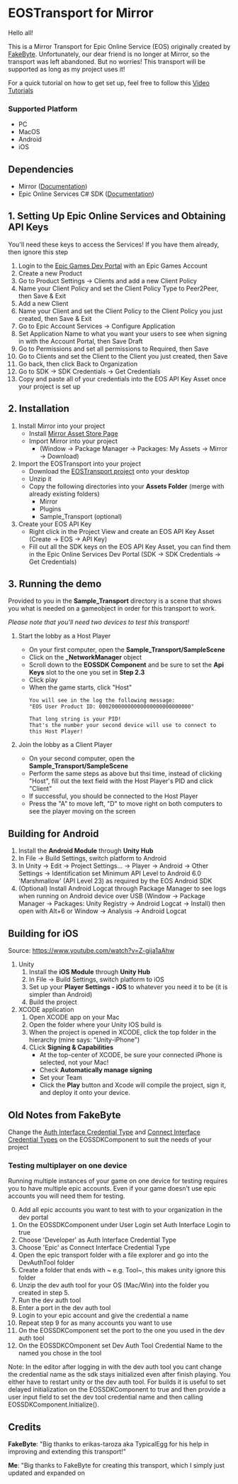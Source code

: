# EOSTransport for Mirror
Hello all!

This is a Mirror Transport for Epic Online Service (EOS) originally created by [FakeByte](https://github.com/FakeByte/EpicOnlineTransport/tree/master).  Unfortunately, our dear friend is no longer at Mirror, so the transport was left abandoned.  But no worries!  This transport will be supported as long as my project uses it!

For a quick tutorial on how  to get set up, feel free to follow this 
[Video Tutorials](https://youtube.com/playlist?list=PLMS9RDQ9ar-dQuAjG8KOBpwhBZa1V7y2_)

### Supported Platform
- PC
- MacOS
- Android
- iOS

## Dependencies
- Mirror ([Documentation](https://mirror-networking.gitbook.io/docs/))
- Epic Online Services C# SDK ([Documentation](https://dev.epicgames.com/docs/services/en-US/index.html))

## 1. Setting Up Epic Online Services and Obtaining API Keys
You'll need these keys to access the Services!  If you have them already, then ignore this step
1. Login to the [Epic Games Dev Portal](https://dev.epicgames.com/portal) with an Epic Games Account
2. Create a new Product
3. Go to Product Settings -> Clients and add a new Client Policy
4. Name your Client Policy and set the Client Policy Type to Peer2Peer, then Save & Exit
5. Add a new Client
6. Name your Client and set the Client Policy to the Client Policy you just created, then Save & Exit
7. Go to Epic Account Services -> Configure Application
8. Set Application Name to what you want your users to see when signing in with the Account Portal, then Save Draft
9. Go to Permissions and set all permissions to Required, then Save
10. Go to Clients and set the Client to the Client you just created, then Save
11. Go back, then click Back to Organization
12. Go to SDK -> SDK Credentials -> Get Credentials
13. Copy and paste all of your credentials into the EOS API Key Asset once your project is set up

## 2. Installation
1. Install Mirror into your project
    - Install [Mirror Asset Store Page](https://assetstore.unity.com/packages/tools/network/mirror-129321)
    - Import Mirror into your project
        - (Window -> Package Manager -> Packages: My Assets -> Mirror -> Download)
2. Import the EOSTransport into your project
    - Download the [EOSTransport project](https://github.com/WeLoveJesusChrist/EOSTransport) onto your desktop
    - Unzip it
    - Copy the following directories into your **Assets Folder** (merge with already existing folders)
        - Mirror
        - Plugins
        - Sample_Transport (optional)
3. Create your EOS API Key
    - Right click in the Project View and create an EOS API Key Asset (Create -> EOS -> API Key)
    - Fill out all the SDK keys on the EOS API Key Asset, you can find them in the Epic Online Services Dev Portal (SDK -> SDK Credentials -> Get Credentials)

## 3. Running the demo
Provided to you in the **Sample_Transport** directory is a scene that shows you what is needed on a gameobject in order for this transport to work.

*Please note that you'll need two devices to test this transport!*

1. Start the lobby as a Host Player
    - On your first computer, open the **Sample_Transport/SampleScene**
    - Click on the **_NetworkManager** object
    - Scroll down to the **EOSSDK Component** and be sure to set the **Api Keys** slot to the one you set in **Step 2.3**
    - Click play
    - When the game starts, click "Host"
        ```
        You will see in the log the following message:  
        "EOS User Product ID: 00020000000000000000000000000"

        That long string is your PID!  
        That's the number your second device will use to connect to this Host Player!
        ```

2. Join the lobby as a Client Player
    - On your second computer, open the **Sample_Transport/SampleScene**
    - Perform the same steps as above but thsi time, instead of clicking "Host", fill out the text field with the Host Player's PID and click "Client"
    - If successful, you should be connected to the Host Player
    - Press the "A" to move left, "D" to move right on both computers to see the player moving on the screen

## Building for Android
1. Install the **Android Module** through **Unity Hub**
2. In File -> Build Settings, switch platform to Android
3. In Unity -> Edit -> Project Settings... -> Player -> Android -> Other Settings -> Identification set Minimum API Level to Android 6.0 'Marshmallow' (API Level 23) as required by the EOS Android SDK
4. (Optional) Install Android Logcat through Package Manager to see logs when running on Android device over USB (Window -> Package Manager -> Packages: Unity Registry -> Android Logcat -> Install) then open with Alt+6 or Window -> Analysis -> Android Logcat

## Building for iOS
Source: https://www.youtube.com/watch?v=Z-gija1aAhw
1. Unity
    1. Install the **iOS Module** through **Unity Hub**
    2. In File -> Build Settings, switch platform to iOS
    3. Set up your **Player Settings - iOS** to whatever you need it to be (it is simpler than Android)
    4. Build the project
2. XCODE application
    1. Open XCODE app on your Mac
    2. Open the folder where your Unity IOS build is
    3. When the project is opened in XCODE, click the top folder in the hierarchy (mine says:  "Unity-iPhone")
    4. CLick **Signing & Capabilities**
        - At the top-center of XCODE, be sure your connected iPhone is selected, not your Mac!
        - Check **Automatically manage signing**
        - Set your Team
        - Click the **Play** button and Xcode will compile the project, sign it, and deploy it onto your device.

## Old Notes from FakeByte
Change the [Auth Interface Credential Type](https://dev.epicgames.com/docs/services/en-US/API/Members/Enums/Auth/EOS_ELoginCredentialType/index.html) and [Connect Interface Credential Types](https://dev.epicgames.com/docs/services/en-US/API/Members/Enums/NoInterface/EOS_EExternalCredentialType/index.html) on the EOSSDKComponent to suit the needs of your project

### Testing multiplayer on one device
Running multiple instances of your game on one device for testing requires you to have multiple epic accounts.
Even if your game doesn't use epic accounts you will need them for testing.

0. Add all epic accounts you want to test with to your organization in the dev portal
1. On the EOSSDKComponent under User Login set Auth Interface Login to true
2. Choose 'Developer' as Auth Interface Credential Type
3. Choose 'Epic' as Connect Interface Credential Type
4. Open the epic transport folder with a file explorer and go into the DevAuthTool folder
5. Create a folder that ends with ~ e.g. Tool~, this makes unity ignore this folder
6. Unzip the dev auth tool for your OS (Mac/Win) into the folder you created in step 5.
7. Run the dev auth tool 
8. Enter a port in the dev auth tool
9. Login to your epic account and give the credential a name
10. Repeat step 9 for as many accounts you want to use
11. On the EOSSDKComponent set the port to the one you used in the dev auth tool
12. On the EOSSDKCOmponent set Dev Auth Tool Credential Name to the named you chose in the tool

Note: In the editor after logging in with the dev auth tool you cant change the credential name as the sdk stays initialized even after finish playing. You either have to restart unity or the dev auth tool. For builds it is useful to set delayed initialization on the EOSSDKComponent to true and then provide a user input field to set the dev tool credential name and then calling EOSSDKComponent.Initialize().

## Credits
**FakeByte**:  "Big thanks to erikas-taroza aka TypicalEgg for his help in improving and extending this transport!"

**Me**:  "Big thanks to FakeByte for creating this transport, which I simply just updated and expanded on
